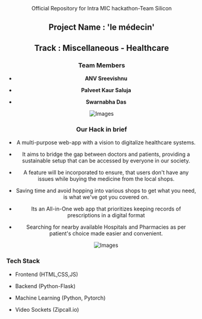 <div align='center'>
Official Repository for Intra MIC hackathon-Team Silicon
  </div>
 
<div align="center">
  <h2>Project Name : 'le médecin'</h2>
  
  <h2>Track : Miscellaneous - Healthcare</h2>
  
  <h3>Team Members</h3>
  
  * **ANV Sreevishnu**
  
  * **Palveet Kaur Saluja** 
  
  * **Swarnabha Das**
    
  ![Images](https://github.com/sd2001/-le-medicin/blob/master/mockup.png)  
  
  <h3> Our Hack in brief </h3>
  
* A multi-purpose web-app with a vision to digitalize healthcare systems. 

* It aims to bridge the gap between doctors and patients, providing a sustainable setup that can be accessed by everyone in our society. 

* A feature will be incorporated to ensure, that users don't have any issues while buying the medicine from the local shops. 

* Saving time and avoid hopping into various shops to get what you need, is what we've got you covered on. 

* Its an All-in-One web app that prioritizes keeping records of prescriptions in a digital format 

* Searching for nearby available Hospitals and Pharmacies as per patient's choice made easier and convenient.

  
  ![Images](https://github.com/sd2001/-le-medicin/blob/master/mockup2.png)
  
 </div>
 
 <h3> Tech Stack </h3>
 
 * Frontend (HTML,CSS,JS)
 
 * Backend (Python-Flask)
 
 * Machine Learning (Python, Pytorch)
 
 * Video Sockets (Zipcall.io) 
 
 
